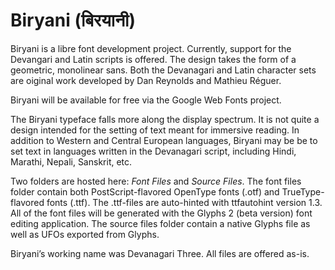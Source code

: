 Biryani (बिरयानी)
===============

Biryani is a libre font development project. Currently, support for the Devangari and Latin scripts is offered. The design takes the form of a geometric, monolinear sans. Both the Devanagari and Latin character sets are oiginal work developed by Dan Reynolds and Mathieu Réguer.

Biryani will be available for free via the Google Web Fonts project. 

The Biryani typeface falls more along the display spectrum. It is not quite a design intended for the setting of text meant for immersive reading. In addition to Western and Central European languages, Biryani may be be  to set text in languages written in the Devanagari script, including Hindi, Marathi, Nepali, Sanskrit, etc. 

Two folders are hosted here: <em>Font Files</em> and <em>Source Files</em>. The font files folder contain both PostScript-flavored OpenType fonts (.otf) and TrueType-flavored fonts (.ttf). The .ttf-files are auto-hinted with ttfautohint version 1.3. All of the font files will be generated with the Glyphs 2 (beta version) font editing application. The source files folder contain a native Glyphs file as well as UFOs exported from Glyphs.

Biryani’s working name was Devanagari Three. All files are offered as-is.